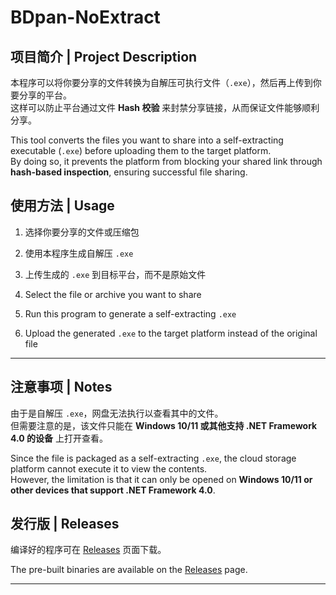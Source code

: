 # BDpan-NoExtract

## 项目简介 | Project Description
本程序可以将你要分享的文件转换为自解压可执行文件（`.exe`），然后再上传到你要分享的平台。  
这样可以防止平台通过文件 **Hash 校验** 来封禁分享链接，从而保证文件能够顺利分享。  

This tool converts the files you want to share into a self-extracting executable (`.exe`) before uploading them to the target platform.  
By doing so, it prevents the platform from blocking your shared link through **hash-based inspection**, ensuring successful file sharing.  

## 使用方法 | Usage
1. 选择你要分享的文件或压缩包  
2. 使用本程序生成自解压 `.exe`  
3. 上传生成的 `.exe` 到目标平台，而不是原始文件  

1. Select the file or archive you want to share  
2. Run this program to generate a self-extracting `.exe`  
3. Upload the generated `.exe` to the target platform instead of the original file  

---
## 注意事项 | Notes
由于是自解压 `.exe`，网盘无法执行以查看其中的文件。  
但需要注意的是，该文件只能在 **Windows 10/11 或其他支持 .NET Framework 4.0 的设备** 上打开查看。  

Since the file is packaged as a self-extracting `.exe`, the cloud storage platform cannot execute it to view the contents.  
However, the limitation is that it can only be opened on **Windows 10/11 or other devices that support .NET Framework 4.0**.

## 发行版 | Releases
编译好的程序可在 [Releases](../../releases) 页面下载。  

The pre-built binaries are available on the [Releases](../../releases) page.  

---

